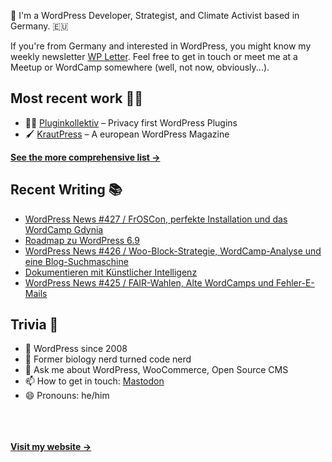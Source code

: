 👋 I'm a WordPress Developer, Strategist, and Climate Activist based in Germany. 🇪🇺

If you're from Germany and interested in WordPress, you might know my weekly newsletter [WP Letter](https://wpletter.de/). Feel free to get in touch or meet me at a Meetup or WordCamp somewhere (well, not now, obviously...).


## Most recent work 👷‍♂️

- 👨‍💻 [Pluginkollektiv](https://github.com/pluginkollektiv) – Privacy first WordPress Plugins
- 🖌️ [KrautPress](https://kraut.press) – A european WordPress Magazine

**[See the more comprehensive list &rarr;](https://simonkraft.com/what-i-do)**


## Recent Writing 📚

<!-- BLOG-POST-LIST:START -->
- [WordPress News #427 / FrOSCon, perfekte Installation und das WordCamp Gdynia](https://feed.kraut.press/link/14399/17115048/427)
- [Roadmap zu WordPress 6.9](https://www.wppodcast.de/podcast/roadmap-zu-wordpress-6-9/)
- [WordPress News #426 / Woo-Block-Strategie, WordCamp-Analyse und eine Blog-Suchmaschine](https://feed.kraut.press/link/14399/17111043/426)
- [Dokumentieren mit Künstlicher Intelligenz](https://www.wppodcast.de/podcast/dokumentieren-mit-kuenstlicher-intelligenz/)
- [WordPress News #425 / FAIR-Wahlen, Alte WordCamps und Fehler-E-Mails](https://feed.kraut.press/link/14399/17104876/425)
<!-- BLOG-POST-LIST:END -->


## Trivia 🤪

- 👴 WordPress since 2008
- 🌱 Former biology nerd turned code nerd
- 💬 Ask me about WordPress, WooCommerce, Open Source CMS
- 📫 How to get in touch: [Mastodon](https://dewp.space/@simon)
- 😄 Pronouns: he/him

<br/><br/><br/>
**[Visit my website &rarr;](https://simonkraft.com/hi)**